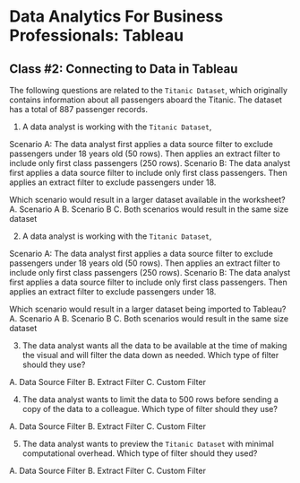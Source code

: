 # Data Analytics For Business Professionals: Tableau
## Class #2: Connecting to Data in Tableau

The following questions are related to the `Titanic Dataset`, which originally contains information about all passengers aboard the Titanic. The dataset has a total of 887 passenger records.

1. A data analyst is working with the `Titanic Dataset`, 

Scenario A: The data analyst first applies a data source filter to exclude passengers under 18 years old (50 rows). Then applies an extract filter to include only first class passengers (250 rows).
Scenario B: The data analyst first applies a data source filter to include only first class passengers. Then applies an extract filter to exclude passengers under 18.

Which scenario would result in a larger dataset available in the worksheet?
A. Scenario A
B. Scenario B
C. Both scenarios would result in the same size dataset

2. A data analyst is working with the `Titanic Dataset`, 

Scenario A: The data analyst first applies a data source filter to exclude passengers under 18 years old (50 rows). Then applies an extract filter to include only first class passengers (250 rows).
Scenario B: The data analyst first applies a data source filter to include only first class passengers. Then applies an extract filter to exclude passengers under 18.

Which scenario would result in a larger dataset being imported to Tableau?
A. Scenario A
B. Scenario B
C. Both scenarios would result in the same size dataset

3. The data analyst wants all the data to be available at the time of making the visual and will filter the data down as needed. Which type of filter should they use?

A. Data Source Filter
B. Extract Filter
C. Custom Filter

4. The data analyst wants to limit the data to 500 rows before sending a copy of the data to a colleague. Which type of filter should they use?

A. Data Source Filter
B. Extract Filter
C. Custom Filter

5. The data analyst wants to preview the `Titanic Dataset` with minimal computational overhead. Which type of filter should they used?

A. Data Source Filter
B. Extract Filter
C. Custom Filter


